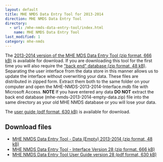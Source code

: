 ```yaml
---
layout: default
title: MHE NMDS Data Entry Tool for 2013-2014
direction: MHE NMDS Data Entry Tool
directory:
  - url: /mhe-nmds-data-entry-tool/index.html
    name: MHE NMDS Data Entry Tool
last_modified: 1
category: mhe-nmds
---
```


The [2013-2014 version of the MHE MDS Data Entry Tool (zip format, 666 kB)][interface-href] is available for download.
If you are downloading this tool for the first time you will also require the ["back end" database (zip format, 48 kB)][emptydata-href]. Separating the user interface from the data store in this manner allows us to update the interface without overwriting your data.
These files are distributed in zipped form. Extract them both to the same folder on your computer and open the MHE-NMDS-2013-2014-Interface.mdb file with Microsoft Access.
**NOTE** If you have entered any data **DO NOT** extract the back end database (mhe-nmds-2013-2014-empty-data.zip) file into the same directory as your old MHE NMDS database or you will lose your data.

The [user guide (pdf format, 630 kB)][userguide-href] is available for download.
## Download files
* [MHE NMDS Data Entry Tool - Data (Empty) 2013-2014 (zip format, 48 kB)][emptydata-href]
* [MHE NMDS Data Entry Tool - Interface Version 28 (zip format, 666 kB)][interface-href]
* [MHE NMDS Data Entry Tool User Guide version 28 (pdf format, 630 kB)][userguide-href]

[interface-href]: /site/assets/files/1029/mhe-nmds-2013-2014-interface.zip
[emptydata-href]: /site/assets/files/1029/mhe-nmds-2013-2014-empty-data.zip
[userguide-href]: /site/assets/files/1029/mhe-nmds-2013-2014-de-tool-user-guide.pdf
